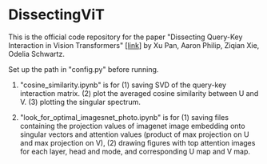 # DissectingViT
This is the official code repository for the paper "Dissecting Query-Key Interaction in Vision Transformers" [[link](https://arxiv.org/abs/2405.14880)] by Xu Pan, Aaron Philip, Ziqian Xie, Odelia Schwartz.

Set up the path in "config.py" before running.

1. "cosine_similarity.ipynb" is for (1) saving SVD of the query-key interaction matrix. (2) plot the averaged cosine similarity between U and V. (3) plotting the singular spectrum.

2. "look_for_optimal_imagesnet_photo.ipynb" is for (1) saving files containing the projection values of imagenet image embedding onto singular vectors and attention values (product of max projection on U and max projection on V), (2) drawing figures with top attention images for each layer, head and mode, and corresponding U map and V map. 
